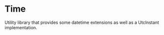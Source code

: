 # Time

Utility library that provides some datetime extensions as well as a UtcInstant implementation.
